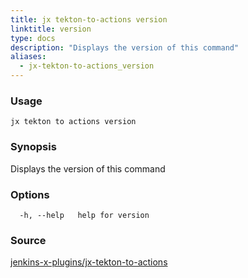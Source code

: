 ```yaml
---
title: jx tekton-to-actions version
linktitle: version
type: docs
description: "Displays the version of this command"
aliases:
  - jx-tekton-to-actions_version
---
```


### Usage

```
jx tekton to actions version
```

### Synopsis

Displays the version of this command

### Options

```
  -h, --help   help for version
```

### Source

[jenkins-x-plugins/jx-tekton-to-actions](https://github.com/jenkins-x-plugins/jx-tekton-to-actions)
